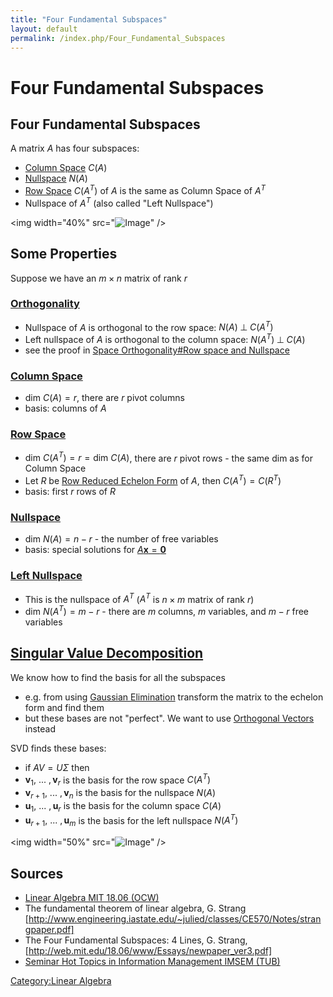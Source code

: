 ```yaml
---
title: "Four Fundamental Subspaces"
layout: default
permalink: /index.php/Four_Fundamental_Subspaces
---
```


# Four Fundamental Subspaces

## Four Fundamental Subspaces
A matrix $A$ has four subspaces: 
- [Column Space](Column_Space) $C(A)$
- [Nullspace](Nullspace) $N(A)$
- [Row Space](Row_Space) $C(A^T)$ of $A$ is the same as Column Space of $A^T$
- Nullspace of $A^T$ (also called "Left Nullspace")


<img width="40%" src="<img src="http://alexeygrigorev.com/projects/imsem-ws14-lina/img-svg/diagram0.svg" alt="Image">" />


## Some Properties
Suppose we have an $m \times n$ matrix of rank $r$ 

### [Orthogonality](Orthogonality)
- Nullspace of $A$ is orthogonal to the row space: $N(A) \; \bot \; C(A^T)$
- Left nullspace of $A$ is orthogonal to the column space:  $N(A^T) \; \bot \; C(A)$
- see the proof in [Space Orthogonality#Row space and Nullspace](Space_Orthogonality#Row_space_and_Nullspace)


### [Column Space](Column_Space)
- $\text{dim } C(A) = r$, there are $r$ pivot columns
- basis: columns of $A$ 


### [Row Space](Row_Space)
- $\text{dim } C(A^T) = r = \text{dim } C(A)$, there are $r$ pivot rows - the same dim as for Column Space
- Let $R$ be [Row Reduced Echelon Form](Row_Reduced_Echelon_Form) of $A$, then $C(A^T) = C(R^T)$
- basis: first $r$ rows of $R$


### [Nullspace](Nullspace)
- $\text{dim } N(A) = n - r$ - the number of free variables
- basis: special solutions for [$A\mathbf x = \mathbf 0$](Homogeneous_Systems_of_Linear_Equations)


### [Left Nullspace](Nullspace#Left_Nullspace)
- This is the nullspace of $A^T$ ($A^T$ is $n \times m$ matrix of rank $r$)
- $\text{dim } N(A^T) = m - r$ - there are $m$ columns, $m$ variables, and $m - r$ free variables


## [Singular Value Decomposition](Singular_Value_Decomposition)
We know how to find the basis for all the subspaces
- e.g. from using [Gaussian Elimination](Gaussian_Elimination) transform the matrix to the echelon form and find them
- but these bases are not "perfect". We want to use [Orthogonal Vectors](Orthogonal_Vectors) instead


SVD finds these bases:
- if $A V = U \Sigma$ then
- $\mathbf v_1, \ ... \ , \mathbf v_r$ is the basis for the row space $C(A^T)$
- $\mathbf v_{r+1}, \ ... \ , \mathbf v_{n}$ is the basis for the nullspace $N(A)$
- $\mathbf u_1, \ ... \ , \mathbf u_r$ is the basis for the column space $C(A)$
- $\mathbf u_{r+1}, \ ... \ , \mathbf u_{m}$ is the basis for the left nullspace $N(A^T)$


<img width="50%" src="<img src="http://alexeygrigorev.com/projects/imsem-ws14-lina/img-svg/diagram3-svd.svg" alt="Image">" />




## Sources
- [Linear Algebra MIT 18.06 (OCW)](Linear_Algebra_MIT_18.06_(OCW))
- The fundamental theorem of linear algebra, G. Strang [http://www.engineering.iastate.edu/~julied/classes/CE570/Notes/strangpaper.pdf]
- The Four Fundamental Subspaces: 4 Lines, G. Strang, [http://web.mit.edu/18.06/www/Essays/newpaper_ver3.pdf]
- [Seminar Hot Topics in Information Management IMSEM (TUB)](Seminar_Hot_Topics_in_Information_Management_IMSEM_(TUB))

[Category:Linear Algebra](Category_Linear_Algebra)